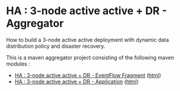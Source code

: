 # HA : 3-node active active + DR - Aggregator

How to build a 3-node active active deployment with dynamic data distribution policy and disaster recovery.

This is a maven aggregator project consisting of the following maven modules :

* [HA : 3-node active active + DR - EventFlow Fragment](three-node-active-active-dr-eventflowfragment/src/site/markdown/index.md) ([html](https://plord12.github.io/samples/10.4.0-SNAPSHOT/highavailability/three-node-active-active-dr/three-node-active-active-dr-eventflowfragment/))
* [HA : 3-node active active + DR - Application](three-node-active-active-dr-application/src/site/markdown/index.md) ([html](https://plord12.github.io/samples/10.4.0-SNAPSHOT/highavailability/three-node-active-active-dr/three-node-active-active-dr-application/))
